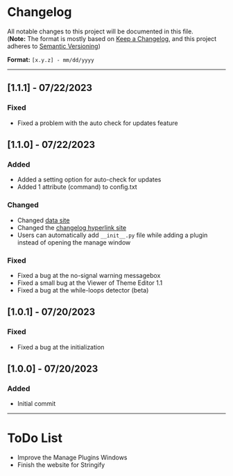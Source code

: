 # Changelog

All notable changes to this project will be documented in this file.<br>
(**Note:** The format is mostly based on [Keep a Changelog](https://keepachangelog.com/en/1.0.0/), and this project adheres to [Semantic Versioning](https://semver.org/spec/v2.0.0.html))

**Format:** `[x.y.z] - mm/dd/yyyy`
<hr>

## [1.1.1] - 07/22/2023
### Fixed
- Fixed a problem with the auto check for updates feature

## [1.1.0] - 07/22/2023
### Added
- Added a setting option for auto-check for updates
- Added 1 attribute (command) to config.txt
### Changed
- Changed [data site](https://clients-data.netlify.app)
- Changed the [changelog hyperlink site](https://github.com/ItsHungg/Stringify/blob/main/CHANGELOG.md)
- Users can automatically add `__init__.py` file while adding a plugin instead of opening the manage window
### Fixed
- Fixed a bug at the no-signal warning messagebox
- Fixed a small bug at the Viewer of Theme Editor 1.1
- Fixed a bug at the while-loops detector (beta)

## [1.0.1] - 07/20/2023
### Fixed
- Fixed a bug at the initialization

## [1.0.0] - 07/20/2023
### Added
- Initial commit

<hr>

# ToDo List
- Improve the Manage Plugins Windows
- Finish the website for Stringify
